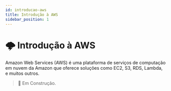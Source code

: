 ```yaml
---
id: introducao-aws
title: Introdução à AWS
sidebar_position: 1
---
```


# 🌩️ Introdução à AWS

Amazon Web Services (AWS) é uma plataforma de serviços de computação em nuvem da Amazon que oferece soluções como EC2, S3, RDS, Lambda, e muitos outros.

> 🚧 Em Construção.
